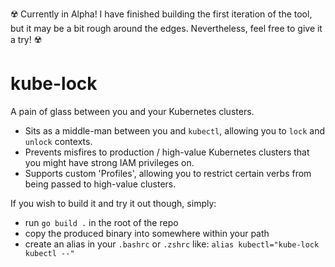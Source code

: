 ☢️ Currently in Alpha! I have finished building the first iteration of the tool, but it may be a bit rough around the edges. Nevertheless, feel free to give it a try! ☢️

# kube-lock
A pain of glass between you and your Kubernetes clusters.
- Sits as a middle-man between you and `kubectl`, allowing you to `lock` and `unlock` contexts.
- Prevents misfires to production / high-value Kubernetes clusters that you might have strong IAM privileges on.
- Supports custom 'Profiles', allowing you to restrict certain verbs from being passed to high-value clusters.  

If you wish to build it and try it out though, simply:
- run `go build .` in the root of the repo
- copy the produced binary into somewhere within your path
- create an alias in your `.bashrc` or `.zshrc` like: `alias kubectl="kube-lock kubectl --"`
